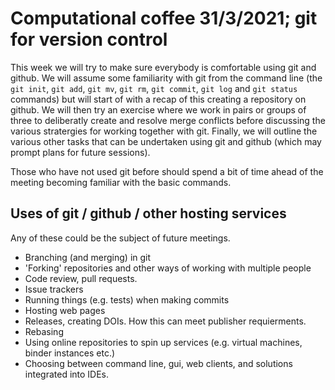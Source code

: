 # Computational coffee 31/3/2021; git for version control

This week we will try to make sure everybody is comfortable using git and github. We will
assume some familiarity with git from the command line (the `git init`, `git add`, `git mv`,
`git rm`, `git commit`, `git log` and `git status` commands) but will start of with a recap
of this creating a repository on github. We will then try an exercise where we work in pairs
or groups of three to deliberatly create and resolve merge conflicts before discussing the
various stratergies for working together with git. Finally, we will outline the various 
other tasks that can be undertaken using git and github (which may prompt plans for future
sessions).

Those who have not used git before should spend a bit of time ahead of the meeting becoming
familiar with the basic commands. 

## Uses of git / github / other hosting services

Any of these could be the subject of future meetings.

*  Branching (and merging) in git
* 'Forking' repositories and other ways of working with multiple people
*  Code review, pull requests.
*  Issue trackers
*  Running things (e.g. tests) when making commits
*  Hosting web pages
*  Releases, creating DOIs. How this can meet publisher requierments.
*  Rebasing
*  Using online repositories to spin up services (e.g. virtual machines, binder instances etc.)
*  Choosing between command line, gui, web clients, and solutions integrated into IDEs.
